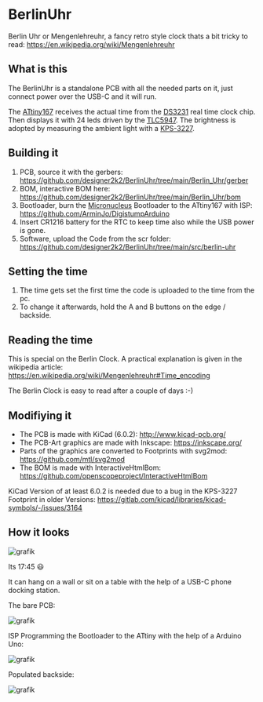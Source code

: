 # BerlinUhr
Berlin Uhr or Mengenlehreuhr, a fancy retro style clock thats a bit tricky to read: https://en.wikipedia.org/wiki/Mengenlehreuhr

## What is this

The BerlinUhr is a standalone PCB with all the needed parts on it, just connect power over the USB-C and it will run.

The [ATtiny167](https://www.microchip.com/ATtiny167) receives the actual time from the [DS3231](https://www.maximintegrated.com/en/products/analog/real-time-clocks/DS3231M.html) real time clock chip. Then displays it with 24 leds driven by the [TLC5947](https://www.ti.com/product/TLC5947). The brightness is adopted by measuring the ambient light with a [KPS-3227](https://www.kingbright.com/attachments/file/psearch/000/00/watermark00/KPS-3227SP1C(Ver.9).pdf). 

## Building it

1. PCB, source it with the gerbers: https://github.com/designer2k2/BerlinUhr/tree/main/Berlin_Uhr/gerber
2. BOM, interactive BOM here: https://github.com/designer2k2/BerlinUhr/tree/main/Berlin_Uhr/bom
3. Bootloader, burn the [Micronucleus](https://github.com/micronucleus/micronucleus) Bootloader to the ATtiny167 with ISP: https://github.com/ArminJo/DigistumpArduino 
4. Insert CR1216 battery for the RTC to keep time also while the USB power is gone.
5. Software, upload the Code from the scr folder: https://github.com/designer2k2/BerlinUhr/tree/main/src/berlin-uhr 


## Setting the time

1. The time gets set the first time the code is uploaded to the time from the pc.
2. To change it afterwards, hold the A and B buttons on the edge / backside.

## Reading the time

This is special on the Berlin Clock. A practical explanation is given in the wikipedia article: https://en.wikipedia.org/wiki/Mengenlehreuhr#Time_encoding

The Berlin Clock is easy to read after a couple of days :-)

## Modifiying it

- The PCB is made with KiCad (6.0.2): http://www.kicad-pcb.org/
- The PCB-Art graphics are made with Inkscape: https://inkscape.org/
- Parts of the graphics are converted to Footprints with svg2mod: https://github.com/mtl/svg2mod
- The BOM is made with InteractiveHtmlBom: https://github.com/openscopeproject/InteractiveHtmlBom

KiCad Version of at least 6.0.2 is needed due to a bug in the KPS-3227 Footprint in older Versions: https://gitlab.com/kicad/libraries/kicad-symbols/-/issues/3164

## How it looks

![grafik](https://user-images.githubusercontent.com/1591573/145868070-2f7428de-198e-460a-b480-efdc99f8b2e2.png)

Its 17:45 :smiley:

It can hang on a wall or sit on a table with the help of a USB-C phone docking station.


The bare PCB:

![grafik](https://user-images.githubusercontent.com/1591573/145869008-ae3285b8-d30f-4078-b08b-50e39cbf8119.png)

ISP Programming the Bootloader to the ATtiny with the help of a Arduino Uno:

![grafik](https://user-images.githubusercontent.com/1591573/145869260-832a9c8c-31fa-4e75-bda4-909f35da3e4d.png)

Populated backside:

![grafik](https://user-images.githubusercontent.com/1591573/145869349-2cbfdd7d-9a13-4a76-96ba-92dfe215c420.png)

